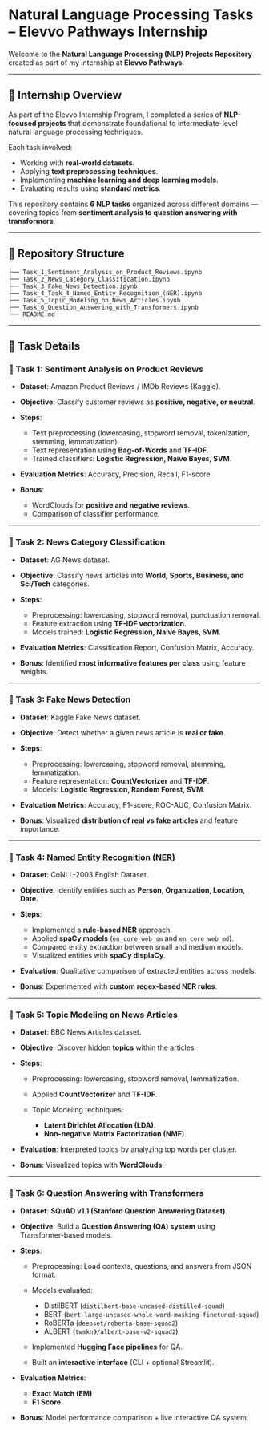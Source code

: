 # Natural Language Processing Tasks – Elevvo Pathways Internship

Welcome to the **Natural Language Processing (NLP) Projects Repository** created as part of my internship at **Elevvo Pathways**.

---

## 📌 Internship Overview

As part of the Elevvo Internship Program, I completed a series of **NLP-focused projects** that demonstrate foundational to intermediate-level natural language processing techniques.

Each task involved:

* Working with **real-world datasets**.
* Applying **text preprocessing techniques**.
* Implementing **machine learning and deep learning models**.
* Evaluating results using **standard metrics**.

This repository contains **6 NLP tasks** organized across different domains — covering topics from **sentiment analysis to question answering with transformers**.

---

## 📂 Repository Structure

```
├── Task_1_Sentiment_Analysis_on_Product_Reviews.ipynb  
├── Task_2_News_Category_Classification.ipynb  
├── Task_3_Fake_News_Detection.ipynb  
├── Task_4_Task_4_Named_Entity_Recognition_(NER).ipynb  
├── Task_5_Topic_Modeling_on_News_Articles.ipynb  
├── Task_6_Question_Answering_with_Transformers.ipynb  
└── README.md  
```

---

## 📝 Task Details

### 🔹 Task 1: Sentiment Analysis on Product Reviews

* **Dataset**: Amazon Product Reviews / IMDb Reviews (Kaggle).
* **Objective**: Classify customer reviews as **positive, negative, or neutral**.
* **Steps**:

  * Text preprocessing (lowercasing, stopword removal, tokenization, stemming, lemmatization).
  * Text representation using **Bag-of-Words** and **TF-IDF**.
  * Trained classifiers: **Logistic Regression, Naive Bayes, SVM**.
* **Evaluation Metrics**: Accuracy, Precision, Recall, F1-score.
* **Bonus**:

  * WordClouds for **positive and negative reviews**.
  * Comparison of classifier performance.

---

### 🔹 Task 2: News Category Classification

* **Dataset**: AG News dataset.
* **Objective**: Classify news articles into **World, Sports, Business, and Sci/Tech** categories.
* **Steps**:

  * Preprocessing: lowercasing, stopword removal, punctuation removal.
  * Feature extraction using **TF-IDF vectorization**.
  * Models trained: **Logistic Regression, Naive Bayes, SVM**.
* **Evaluation Metrics**: Classification Report, Confusion Matrix, Accuracy.
* **Bonus**: Identified **most informative features per class** using feature weights.

---

### 🔹 Task 3: Fake News Detection

* **Dataset**: Kaggle Fake News dataset.
* **Objective**: Detect whether a given news article is **real or fake**.
* **Steps**:

  * Preprocessing: lowercasing, stopword removal, stemming, lemmatization.
  * Feature representation: **CountVectorizer** and **TF-IDF**.
  * Models: **Logistic Regression, Random Forest, SVM**.
* **Evaluation Metrics**: Accuracy, F1-score, ROC-AUC, Confusion Matrix.
* **Bonus**: Visualized **distribution of real vs fake articles** and feature importance.

---

### 🔹 Task 4: Named Entity Recognition (NER)

* **Dataset**: CoNLL-2003 English Dataset.
* **Objective**: Identify entities such as **Person, Organization, Location, Date**.
* **Steps**:

  * Implemented a **rule-based NER** approach.
  * Applied **spaCy models** (`en_core_web_sm` and `en_core_web_md`).
  * Compared entity extraction between small and medium models.
  * Visualized entities with **spaCy displaCy**.
* **Evaluation**: Qualitative comparison of extracted entities across models.
* **Bonus**: Experimented with **custom regex-based NER rules**.

---

### 🔹 Task 5: Topic Modeling on News Articles

* **Dataset**: BBC News Articles dataset.
* **Objective**: Discover hidden **topics** within the articles.
* **Steps**:

  * Preprocessing: lowercasing, stopword removal, lemmatization.
  * Applied **CountVectorizer** and **TF-IDF**.
  * Topic Modeling techniques:

    * **Latent Dirichlet Allocation (LDA)**.
    * **Non-negative Matrix Factorization (NMF)**.
* **Evaluation**: Interpreted topics by analyzing top words per cluster.
* **Bonus**: Visualized topics with **WordClouds**.

---

### 🔹 Task 6: Question Answering with Transformers

* **Dataset**: **SQuAD v1.1 (Stanford Question Answering Dataset)**.
* **Objective**: Build a **Question Answering (QA) system** using Transformer-based models.
* **Steps**:

  * Preprocessing: Load contexts, questions, and answers from JSON format.
  * Models evaluated:

    * DistilBERT (`distilbert-base-uncased-distilled-squad`)
    * BERT (`bert-large-uncased-whole-word-masking-finetuned-squad`)
    * RoBERTa (`deepset/roberta-base-squad2`)
    * ALBERT (`twmkn9/albert-base-v2-squad2`)
  * Implemented **Hugging Face pipelines** for QA.
  * Built an **interactive interface** (CLI + optional Streamlit).
* **Evaluation Metrics**:

  * **Exact Match (EM)**
  * **F1 Score**
* **Bonus**: Model performance comparison + live interactive QA system.

